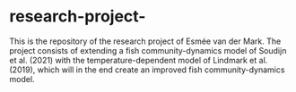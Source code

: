 # research-project-
This is the repository of the research project of Esmée van der Mark. The project consists of extending a fish community-dynamics model of Soudijn et al. (2021) with the temperature-dependent model of Lindmark et al. (2019), which will in the end create an improved fish community-dynamics model.
